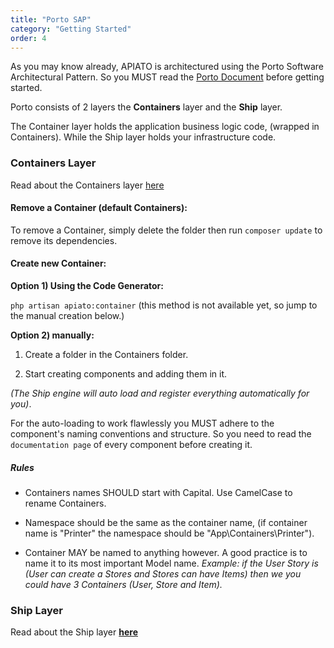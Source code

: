 ```yaml
---
title: "Porto SAP"
category: "Getting Started"
order: 4
---
```


As you may know already, APIATO is architectured using the Porto Software Architectural Pattern. So you MUST read the [Porto Document](https://github.com/Mahmoudz/Porto) before getting started.

Porto consists of 2 layers the **Containers** layer and the **Ship** layer.

The Container layer holds the application business logic code, (wrapped in Containers). While the Ship layer holds your infrastructure code.

### Containers Layer

Read about the Containers layer [here](https://github.com/Mahmoudz/Porto#Containers-Layer)

#### Remove a Container (default Containers):

To remove a Container, simply delete the folder then run `composer update` to remove its dependencies.

#### Create new Container:

**Option 1) Using the Code Generator:**

`php artisan apiato:container`     (this method is not available yet, so jump to the manual creation below.)

**Option 2) manually:**

1. Create a folder in the Containers folder.

2. Start creating components and adding them in it.

*(The Ship engine will auto load and register everything automatically for you)*.

For the auto-loading to work flawlessly you MUST adhere to the component's naming conventions and structure. So you need to read the `documentation page` of every component before creating it.

##### Rules

- Containers names SHOULD start with Capital. Use CamelCase to rename Containers.

- Namespace should be the same as the container name, (if container name is "Printer" the namespace should be "App\Containers\Printer").

- Container MAY be named to anything however. A good practice is to name it to its most important Model name. *Example: if the User Story is (User can create a Stores and Stores can have Items) then we you could have 3 Containers (User, Store and Item).*

### Ship Layer

Read about the Ship layer **[here](https://github.com/Mahmoudz/Porto#Port-Layer)**























